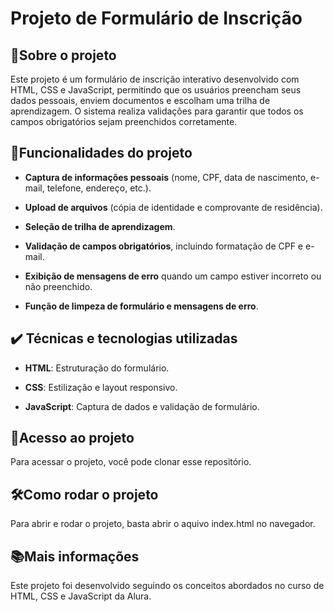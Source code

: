 
# __Projeto de Formulário de Inscrição__

## 📌Sobre o projeto

Este projeto é um formulário de inscrição interativo desenvolvido com HTML, CSS e JavaScript, permitindo que os usuários preencham seus dados pessoais, enviem documentos e escolham uma trilha de aprendizagem. O sistema realiza validações para garantir que todos os campos obrigatórios sejam preenchidos corretamente.

## 🔨Funcionalidades do projeto

- __Captura de informações pessoais__ (nome, CPF, data de nascimento, e-mail, telefone, endereço, etc.).

- __Upload de arquivos__ (cópia de identidade e comprovante de residência).

- __Seleção de trilha de aprendizagem__.

- __Validação de campos obrigatórios__, incluindo formatação de CPF e e-mail.

- __Exibição de mensagens de erro__ quando um campo estiver incorreto ou não preenchido.

- __Função de limpeza de formulário e mensagens de erro__.


## ✔️ Técnicas e tecnologias utilizadas

- __HTML__: Estruturação do formulário.

- __CSS__: Estilização e layout responsivo.

- __JavaScript__: Captura de dados e validação de formulário.


## 📁Acesso ao projeto

Para acessar o projeto, você pode clonar esse repositório. 

## 🛠️Como rodar o projeto

Para abrir e rodar o projeto, basta abrir o aquivo index.html no navegador.

## 📚Mais informações

Este projeto foi desenvolvido seguindo os conceitos abordados no curso de HTML, CSS e JavaScript da Alura.